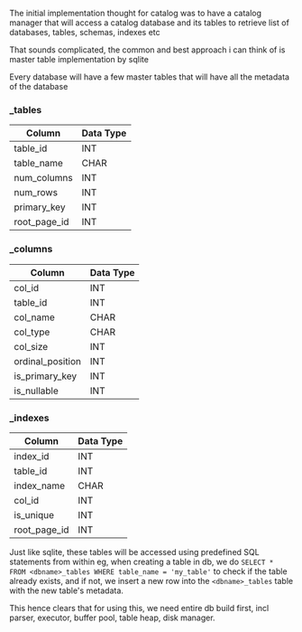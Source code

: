 The initial implementation thought for catalog was to have a catalog manager 
that will access a catalog database and its tables to retrieve list of databases, tables, schemas, indexes etc

That sounds complicated, the common and best approach i can think of is master table implementation by sqlite

Every database will have a few master tables that will have all the metadata of the database

### <dbname>_tables
| Column       | Data Type |
|--------------|-----------|
| table_id     |  INT      |
| table_name   |  CHAR     |
| num_columns  |  INT      |
| num_rows     |  INT      |
| primary_key  |  INT      |
| root_page_id |  INT      |

### <dbname>_columns
| Column           | Data Type |
|------------------|-----------|
| col_id           |  INT      |
| table_id         |  INT      |
| col_name         |  CHAR     |
| col_type         |  CHAR     |
| col_size         |  INT      |
| ordinal_position |  INT      |
| is_primary_key   |  INT      |
| is_nullable      |  INT      |

### <dbname>_indexes
| Column       | Data Type |
|--------------|-----------|
| index_id     |  INT      |
| table_id     |  INT      |
| index_name   |  CHAR     |
| col_id       |  INT      |
| is_unique    |  INT      |
| root_page_id |  INT      |


Just like sqlite, these tables will be accessed using predefined SQL statements from within
eg, when creating a table in db, we do `SELECT * FROM <dbname>_tables WHERE table_name = 'my_table'`
to check if the table already exists, and if not, we insert a new row into the `<dbname>_tables` table with the new table's metadata.


This hence clears that for using this, we need entire db build first, incl parser, executor, buffer pool, table heap, disk manager.